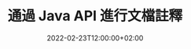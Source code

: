 ---
############################# Static ############################
layout: "product"
date: 2022-02-23T12:00:00+02:00
draft: false

product: "Annotation"
product_tag: "annotation"
platform: "Java"
platform_tag: "java"

############################# Head ############################
head_title: "Java 文檔註釋 API |查看和註釋 PDF Word Excel PPTX 圖像"
head_description: "Java 文檔註釋 API。查看、標記、評論和註釋 PDF、Word DOCX、Excel XLSX、PPTX、EML EMLX、VSS VSD、OTP、CAD 和圖像文件格式。"

############################# Header ##########################
title: "通過 Java API 進行文檔註釋"
description: "構建具有查看和註釋 PDF、HTML、MS Office 和其他文檔格式功能的 Java 應用程序，無需安裝任何外部軟件。"
button:
    enable: true
    icon: "fas fa-arrow-down"
    label: "下載免費試用版"
    link: "https://downloads.groupdocs.com/annotation/java"

############################# SubMenu #########################
submenu:
    enable: true
    
    left:
        img_alt: "GroupDocs.Annotation for Java"
        image: "https://www.groupdocs.cloud/templates/groupdocs/images/product-logos/groupdocs-annotation-java.png"
        product: "GroupDocs.Annotation"
        platform: "Java"

    middle:
        button:
            # button loop
            - link: "#features"
              text: "特徵"

            # button loop
            - link: "https://products.groupdocs.app/annotation"
              text: "現場演示"

            # button loop
            - link: "https://purchase.groupdocs.com/pricing/annotation/java"
              text: "價錢"

    right:
        link_download: "https://downloads.groupdocs.com/annotation"
        link_learn: "https://docs.groupdocs.com/annotation/java/"
        link_buy: "https://purchase.groupdocs.com"

############################# Overview ############################
overview:
    enable: true
    content: |
      GroupDocs.Annotation Java API 是一款產品，允許您在不同平台和操作系統（例如 Android、MacOS、Linux、Windows）上處理文檔中的註釋。 GroupDocs.Annotation 提供了一個具有簡單 API 的庫，具有許多優點：例如，如果您需要對數據保密或選擇使用該庫需要多少權限，或者部分更改使用註釋的工作，該庫非常適合輕便靈活。

      GroupDocs.Annotation for Java API 允許您使用不同類型的註釋，其中包括：文本、折線、區域、下劃線、點、水印、箭頭、橢圓、文本替換、距離、文本字段、資源編輯等。並支持大多數流行的文檔格式，例如：PDF、HTML、Microsoft Office Word、Excel 電子表格、PowerPoint 演示文稿、Visio、Outlook 電子郵件、圖像、元文件、CAD 繪圖和各種其他格式。該 API 提供獲取文檔頁面縮略圖的功能，並支持在 PDF 文件中導入和導出註釋。

      使用庫，您可以[添加]（/annotation/java/bmp/），[編輯]（/annotation/java/bmp/），[提取]（/annotation/java/bmp/）和[刪除]（/annotation /java/bmp/) 來自文檔的註釋、旋轉文檔、更改縮略圖解決方案，這並不是所有可能性的完整列表。它還提供了一套全面的數據對象，可根據您的要求在所有支持的文檔格式中自定義註釋屬性。

      使用 GroupDocs.Annotation for Java API 非常簡單，僅包含幾個基本步驟。首先，您需要設置許可證，然後選擇要使用的文件，然後使用文檔註釋進行某種操作（刪除/編輯/提取/刪除）並保存結果。有關更多信息，請參閱產品[文檔](https://docs.groupdocs.com/annotation/java/getting-started/) 或我們的[示例](https://github.com/groupdocs-annotation/GroupDocs.Annotation -for-Java) 設置。
      
      GroupDocs.Annotation 定期更新並為其客戶提供支持，隨時歡迎您向我們提問或發送您的想法或告訴我們您對新內容的需求，我們很樂意在新版本中實現它。
    tabs:
      enable: true
      
      ## TAB ONE ##
      tab_one:
        description: |
          以下是 GroupDocs.Annotation for Java 的概述：
      
        right:
          enable: true
          icon: "fab fa-html5"
          title:  概述
          content: |
            * 添加註釋
            * 導出註釋 
            * 導入註釋
            * 基於回复的評論
            * 註釋兼容性
      
      ## TAB TWO ##
      tab_two:
        description: |
          GroupDocs.Annotation for Java 支持所有流行的[文檔文件格式](https://docs.groupdocs.com/annotation/java/supported-document-formats/)，包括：Microsoft Office、PDF、圖像等。

        left:
          enable: true
          table:
            # table loop
            - title: "Microsoft Office Formats"
              content: |
                * **Word**: [DOC](/annotation/java/doc/), [DOCX](/annotation/java/docx/), [DOCM](/annotation/java/docm/), [DOT](/annotation/java/dot/), [DOTX](/annotation/java/dotx/), [RTF](/annotation/java/rtf/)
                * **Excel**: [XLS](/annotation/java/xls/), [XLSX](/annotation/java/xlsx/), [XLSB](/annotation/java/xlsb/), [XLSM](/annotation/java/xlsm/)
                * **PowerPoint**: [PPT](/annotation/java/ppt/), [PPTX](/annotation/java/pptx/), [PPS](/annotation/java/pps/), [PPSX](/annotation/java/ppsx/), [POTM](/annotation/java/potm/), [POTX](/annotation/java/potx/), [PPSM](/annotation/java/ppsm/), [PPTM](/annotation/java/pptm/), [WMF](/annotation/java/wmf/), [EMF](/annotation/java/emf/)
                * **Outlook**: [EML](/annotation/java/eml/), [EMLX](/annotation/java/emlx/), [MSG](/annotation/java/msg/)
                * **Visio**: [VSS](/annotation/java/vss/), [VST](/annotation/java/vst/), [VSD](/annotation/java/vsd/), [VSDX](/annotation/java/vsdx/), [VSX](/annotation/java/vsx/)

        right:
          enable: true
          table:
            # table loop
            - title: "Other Formats"
              content: |
                * **Portable**: [PDF](/annotation/java/pdf/) (PDF/A-1a, PDF/A-1b, PDF/A-2a)
                * **OpenDocument**: [ODT](/annotation/java/odt/), [ODS](/annotation/java/ods/), [ODP](/annotation/java/odp/)
                * **Images**: [BMP](/annotation/java/bmp/), [JPG](/annotation/java/jpg/), [JPEG](/annotation/java/jpeg/), [TIFF](/annotation/java/tiff/), [TIF](/annotation/java/tif/), [PNG](/annotation/java/png/), [GIF](/annotation/java/gif/), [DCM](/annotation/java/dcm/), [DICOM](/annotation/java/dicom/)
                * **AutoCAD**: [DWG](/annotation/java/dwg/), [DXF](/annotation/java/dxf/), [CAD](/annotation/java/cad/)
                * **Other**: [HTM](/annotation/java/htm/), [HTML](/annotation/java/html/), [CSV](/annotation/java/csv/), [DJVU](/annotation/java/djvu/), [OTP](/annotation/java/otp/), [OTT](/annotation/java/ott/)

      ## TAB THREE ##
      tab_three:
        description: |
          GroupDocs.Annotation for Java 支持以下操作系統、框架和包管理器：
        
        left:
          enable: true
          table:
            # table loop
            - icon: "fab fa-windows"
              title:  操作系統
              content: |
                * Microsoft Windows Desktop
                * Microsoft Windows Server
                * Linux
                * MacOS

            # table loop
            - icon: "fas fa-code"
              title:  支持的框架
              content: |
                * Java 7 (1.7) and above

        right:
          enable: true
          table:
            # table loop
            - icon: "fas fa-cogs"
              title:  開發環境
              content: |
                * NetBeans
                * IntelliJ IDEA
                * Eclipse

            # table loop
            - icon: "fas fa-tools"
              title:  構建自動化工具
              content: |
                * Maven

############################# Features ############################
features:
    enable: true
    title: Java 功能的 GroupDocs.Annotation

    feature:
      # feature loop
      - icon: "fas fa-copy"
        link: "https://docs.groupdocs.com/annotation/java/add-area-annotation/"
        content: 在文檔中添加區域註釋並鏈接簡單和嵌套註釋

      # feature loop
      - icon: "fas fa-eye"
        link: "https://docs.groupdocs.com/annotation/java/add-arrow-annotation/"
        content: 使用箭頭註釋指向特定內容

      # feature loop
      - icon: "fas fa-bolt"
        link: "https://docs.groupdocs.com/annotation/java/add-watermark-annotation/"
        content: 將文本水印設置為 PDF、幻燈片、Excel 工作表、圖像和圖表的傾斜位置
      
      # feature loop
      - icon: "fas fa-file-powerpoint"
        link: "https://docs.groupdocs.com/annotation/java/add-point-annotation/"
        content: 使用點註釋將彈出註釋添加到文檔中的任何位置

      # feature loop
      - icon: "fas fa-code"
        link: "https://docs.groupdocs.com/annotation/java/add-polyline-annotation/"
        content: 使用折線註釋連接線段、弧段或兩者的序列

      # feature loop
      - icon: "fas fa-cloud"
        link: "https://docs.groupdocs.com/annotation/java/add-ellipse-annotation/"
        content: 將橢圓註釋添加到 PDF、Word 文檔、電子表格、演示文稿、圖表和圖像

      # feature loop
      - icon: "fas fa-remove-format"
        link: "https://docs.groupdocs.com/annotation/java/add-watermark-annotation/"
        content: 為 PDF、PowerPoint、Excel、圖像和圖表添加傾斜水印

      # feature loop
      - icon: "fas fa-comment-slash"
        link: "https://docs.groupdocs.com/annotation/java/add-underline-annotation/"
        content: 獲取文檔圖像表示中文本註釋的坐標

      # feature loop
      - icon: "fas fa-location-arrow"
        link: "https://docs.groupdocs.com/annotation/java/add-annotation-to-the-document/"
        content: 在文檔中添加下劃線、刪除線或修改特定文本

      # feature loop
      - icon: "fas fa-border-all"
        link: "https://docs.groupdocs.com/annotation/java/add-annotation-to-the-document/"
        content: 在文檔中添加文本圖章或水印和文本字段

      # feature loop
      - icon: "fas fa-wrench"
        link: "https://docs.groupdocs.com/annotation/java/add-point-annotation/"
        content: 在 Word 文檔和 PowerPoint 演示文稿中導入和導出註釋

      # feature loop
      - icon: "fas fa-columns"
        link: "https://docs.groupdocs.com/annotation/java/add-strikeout-annotation/"
        content: 使用文本、文本替換、水印和資源編輯註釋類型對 Excel 電子表格進行註釋

      # feature loop
      - icon: "fas fa-file-word"
        link: "https://docs.groupdocs.com/annotation/java/get-file-info/"
        content: 向 PowerPoint 演示文稿和幻燈片添加折線、刪除線、下劃線或文本註釋

      # feature loop
      - icon: "fas fa-envelope"
        link: "https://docs.groupdocs.com/annotation/java/basic-usage/"
        content: 使用 X、Y 坐標在演示文稿中標記點註釋

      # feature loop
      - icon: "fas fa-print"
        link: "https://docs.groupdocs.com/annotation/java/add-strikeout-annotation/"
        content: 向圖像添加刪除線、文本、下劃線或多段線註釋

      # feature loop
      - icon: "fas fa-file-archive"
        link: "https://docs.groupdocs.com/annotation/java/add-link-annotation/"
        content: 獲取 Visio 圖表的文檔信息和圖像，例如 VSS 和 VSD
      
      # feature loop
      - icon: "fas fa-file-code"
        link: "https://docs.groupdocs.com/annotation/java/basic-usage/"
        content: 獲取文檔頁面的縮略圖並使用多頁 TIFF 文件

      # feature loop
      - icon: "fas fa-file-excel"
        link: "https://docs.groupdocs.com/annotation/java/get-file-info/"
        content: 使用單個函數調用獲取文檔的所有註釋

      # feature loop
      - icon: "fas fa-heading"
        link: "https://docs.groupdocs.com/annotation/java/add-link-annotation/"
        content: 將鏈接註釋添加到 PDF、Word 和 PowerPoint 演示文稿

      # feature loop
      - icon: "fas fa-project-diagram"
        link: "https://docs.groupdocs.com/annotation/java/add-point-annotation/"
        content: SVG 路徑解析支持 PDF、Word、圖表、幻燈片和其他主要文檔格式

      # feature loop
      - icon: "fas fa-cube"
        link: "https://docs.groupdocs.com/annotation/java/technical-support/"
        content: 支持為Word文檔添加水印註釋和清理文本替換

      # feature loop
      - icon: "fab fa-uncharted"
        link: "https://docs.groupdocs.com/annotation/java/technical-support/"
        content: 文本註釋圖表中的形狀處理支持
  
      # feature loop
      - icon: "fab fa-uncharted"
        link: "https://docs.groupdocs.com/annotation/java/advanced-usage/"
        content: 通過緩存文檔頁面預覽以加快處理速度來節省時間
  
      # feature loop
      - icon: "fab fa-uncharted"
        link: "https://docs.groupdocs.com/annotation/java/add-annotation-to-the-document/"
        content: 即使使用舊格式，也可以輕鬆註釋 Word、Excel 和 PowerPoint 文檔

      # feature loop
      - icon: "fab fa-uncharted"
        link: "https://docs.groupdocs.com/annotation/java/add-distance-annotation/"
        content: 顯示 Excel、PowerPoint 和圖表的距離註釋標題

############################# Support ############################
support:
    enable: true

############################# Solutions ############################
solutions:
    enable: true
    title: GroupDocs.Annotation 為其他流行的開發環境提供文檔查看 API

    solution:
        # solution loop
        - img_alt: "GroupDocs.Annotation for .NET"
          image: "https://www.groupdocs.cloud/templates/groupdocs/images/product-logos/groupdocs-annotation-net.png"
          product: "GroupDocs.Annotation"
          platform: ".NET"
          link: "/annotation/net/"

############################# Back to top ###############################
back_to_top:
  enable: true
---
